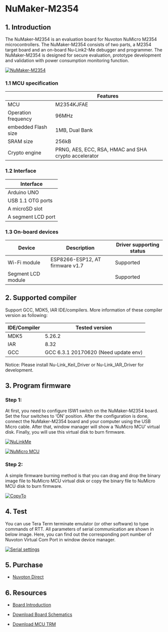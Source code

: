 # NuMaker-M2354
## 1. Introduction
The NuMaker-M2354 is an evaluation board for Nuvoton NuMicro M2354 microcontrollers. The NuMaker-M2354 consists of two parts, a M2354 target board and an on-board Nu-Link2-Me debugger and programmer. The NuMaker-M2354 is designed for secure evaluation, prototype development and validation with power consumption monitoring function.

[![NuMaker-M2354](https://i.imgur.com/uncXX0g.jpg "NuMaker-M2354")](https://i.imgur.com/uncXX0g.jpg "NuMaker-M2354")

### 1.1 MCU specification

|  | Features |
| -- | -- |
| MCU | M2354KJFAE |
| Operation frequency | 96MHz |
| embedded Flash size | 1MB, Dual Bank |
| SRAM size | 256kB |
| Crypto engine | PRNG, AES, ECC, RSA, HMAC and SHA crypto accelerator |

### 1.2 Interface

| Interface |
| -- |
| Arduino UNO |
| USB 1.1 OTG ports |
| A microSD slot |
| A segment LCD port |

### 1.3 On-board devices

| Device | Description | Driver supporting status |
| -- | -- | -- |
|Wi-Fi module| ESP8266-ESP12, AT firmware v1.7 | Supported |
|Segment LCD module| | Supported |

## 2. Supported compiler
Support GCC, MDK5, IAR IDE/compilers. More information of these compiler version as following:

| IDE/Compiler  | Tested version                    |
| ---------- | ------------------------------------ |
| MDK5       | 5.26.2                               |
| IAR        | 8.32                                 |
| GCC        | GCC 6.3.1 20170620 (Need update env) |

Notice: Please install Nu-Link_Keil_Driver or Nu-Link_IAR_Driver for development.

## 3. Program firmware
### Step 1:
At first, you need to configure ISW1 switch on the NuMaker-M2354 board. Set the four switches to ‘ON’ position. After the configuration is done, connect the NuMaker-M2354 board and your computer using the USB Micro cable. After that, window manager will show a ‘NuMicro MCU’ virtual disk. Finally, you will use this virtual disk to burn firmware.

[![NuLinkMe](https://i.imgur.com/us0Fhhu.png "NuLinkMe")](https://i.imgur.com/us0Fhhu.png "NuLinkMe")

[![NuMicro MCU](https://i.imgur.com/lWnNtpM.png "NuMicro MCU")](https://i.imgur.com/lWnNtpM.png "NuMicro MCU")

### Step 2:
A simple firmware burning method is that you can drag and drop the binary image file to NuMicro MCU virtual disk or copy the binary file to NuMicro MCU disk to burn firmware.

[![CopyTo](https://i.imgur.com/6NfGS7m.png "CopyTo")](https://i.imgur.com/6NfGS7m.png "CopyTo")

## 4. Test
You can use Tera Term terminate emulator (or other software) to type commands of RTT. All parameters of serial communication are shown in below image. Here, you can find out the corresponding port number of Nuvoton Virtual Com Port in window device manager.

[![Serial settings](https://i.imgur.com/5NYuSNM.png "Serial settings")](https://i.imgur.com/5NYuSNM.png "Serial settings")

## 5. Purchase
* [Nuvoton Direct][1]

## 6. Resources
* [Board Introduction][2]
* [Download Board Schematics][3]
* [Download MCU TRM][4]

  [1]: https://direct.nuvoton.com/en/numaker-m2354
  [2]: https://www.nuvoton.com/board/numaker-m2354/index.html
  [3]: https://www.nuvoton.com/resource-download.jsp?tp_GUID=HL1020201102161956
  [4]: https://www.nuvoton.com/resource-download.jsp?tp_GUID=DA05-M2354
